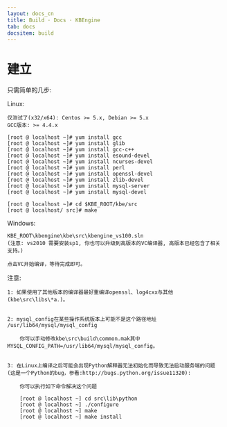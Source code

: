 ```yaml
---
layout: docs_cn
title: Build · Docs · KBEngine
tab: docs
docsitem: build
---
```


建立
==============

只需简单的几步:

Linux:

	仅测试了(x32/x64): Centos >= 5.x, Debian >= 5.x
	GCC版本: >= 4.4.x

	[root @ localhost ~]# yum install gcc  
	[root @ localhost ~]# yum install glib  
	[root @ localhost ~]# yum install gcc-c++  
	[root @ localhost ~]# yum install esound-devel  
	[root @ localhost ~]# yum install ncurses-devel 
	[root @ localhost ~]# yum install perl 
	[root @ localhost ~]# yum install openssl-devel 
	[root @ localhost ~]# yum install zlib-devel 
	[root @ localhost ~]# yum install mysql-server
	[root @ localhost ~]# yum install mysql-devel 

	[root @ localhost ~]# cd $KBE_ROOT/kbe/src
	[root @ localhost/ src]# make

Windows:

	KBE_ROOT\kbengine\kbe\src\kbengine_vs100.sln  
	(注意: vs2010 需要安装sp1, 你也可以升级到高版本的VC编译器, 高版本已经包含了相关支持。)

	点击VC开始编译，等待完成即可。


注意: 

	1: 如果使用了其他版本的编译器最好重编译openssl、log4cxx与其他(kbe\src\libs\*a.)。


	2: mysql_config在某些操作系统版本上可能不是这个路径地址 /usr/lib64/mysql/mysql_config

		你可以手动修改kbe\src\build\common.mak其中MYSQL_CONFIG_PATH=/usr/lib64/mysql/mysql_config。


	3: 在Linux上编译之后可能会出现Python解释器无法初始化而导致无法启动服务端的问题 (这是一个Python的bug，参看:http://bugs.python.org/issue11320):
		
		你可以执行如下命令解决这个问题

		[root @ localhost ~] cd src\lib\python
		[root @ localhost ~] ./configure
		[root @ localhost ~] make
		[root @ localhost ~] make install

